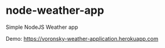 # node-weather-app
Simple NodeJS Weather app

Demo: https://voronsky-weather-application.herokuapp.com